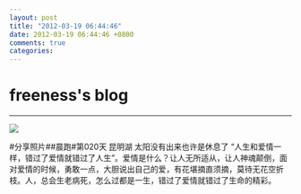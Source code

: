 ```yaml
---
layout: post
title: "2012-03-19 06:44:46"
date: 2012-03-19 06:44:46 +0800
comments: true
categories: 
---
```


# freeness's blog

----------

![](http://okqmqrbgo.bkt.clouddn.com/201203190644461.jpg)

>
\#分享照片\#\#晨跑\#第020天 昆明湖 太阳没有出来也许是休息了 “人生和爱情一样，错过了爱情就错过了人生”。爱情是什么？让人无所适从，让人神魂颠倒，面对爱情的时候，勇敢一点，大胆说出自己的爱，有花堪摘直须摘，莫待无花空折枝。人，总会生老病死，怎么过都是一生，错过了爱情就错过了生命的精彩。